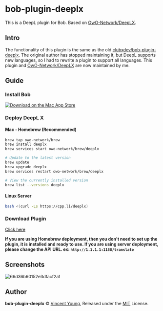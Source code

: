 # bob-plugin-deeplx
This is a DeepL plugin for Bob. Based on [OwO-Network/DeepLX](https://github.com/OwO-Network/DeepLX).

## Intro
The functionality of this plugin is the same as the old [clubxdev/bob-plugin-deeplx](https://github.com/clubxdev/bob-plugin-deeplx). 
The original author has stopped maintaining it, but DeepL supports new languages, so I had to rewrite a plugin to support all languages. This plugin and [OwO-Network/DeepLX](https://github.com/OwO-Network/DeepLX) are now maintained by me.

## Guide
### Install Bob
[![Download on the Mac App Store](https://cdn.ripperhe.com/oss/master/2022/0626/Download_on_the_Mac_App_Store_Badge_US-UK_RGB_blk_092917.svg)](https://apps.apple.com/cn/app/id1630034110#?platform=mac)

### Deploy DeepL X
#### Mac - Homebrew (Recommended)
```bash
brew tap owo-network/brew
brew install deeplx
brew services start owo-network/brew/deeplx

# Update to the latest version
brew update
brew upgrade deeplx
brew services restart owo-network/brew/deeplx

# View the currently installed version
brew list --versions deeplx
```
#### Linux Server
```bash
bash <(curl -Ls https://cpp.li/deeplx)
```

### Download Plugin
[Click here](https://raw.githubusercontent.com/missuo/bob-plugin-deeplx/main/dist/bob-plugin-deeplx-1.0.2.bobplugin)

**If you are using Homebrew deployment, then you don't need to set up the plugin, it is installed and ready to use. If you are using server deployment, please change the API URL. ex: `http://1.1.1.1:1188/translate`**

## Screenshots
![66d36b60152e3dfacf2a1](https://missuo.ru/file/66d36b60152e3dfacf2a1.png)

## Author
**bob-plugin-deeplx** © [Vincent Young](https://github.com/missuo), Released under the [MIT](./LICENSE) License.<br>
